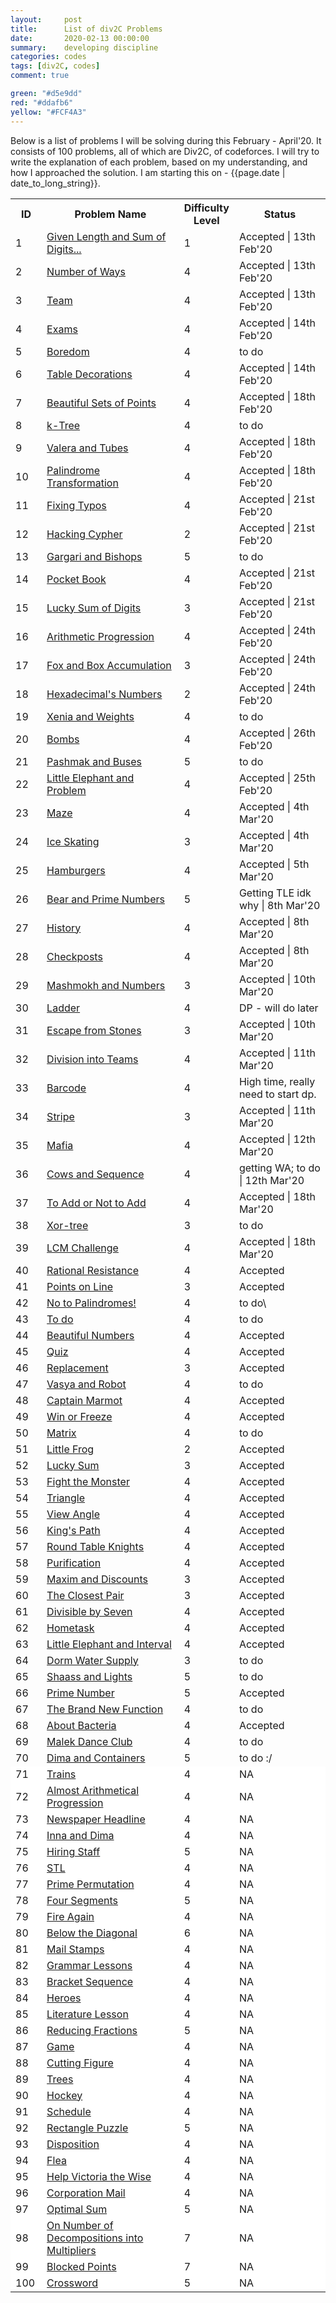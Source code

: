 ```yaml
---
layout:     post
title:      List of div2C Problems
date:       2020-02-13 00:00:00
summary:    developing discipline
categories: codes
tags: [div2C, codes]
comment: true

green: "#d5e9dd"
red: "#ddafb6"
yellow: "#FCF4A3"
---
```


Below is a list of problems I will be solving during this February - April'20. It consists of 100 problems, all of which are Div2C, of codeforces. I will try to write the explanation of each problem, based on my understanding, and how I approached the solution. I am starting this on - {{page.date | date_to_long_string}}. 


<table>
	<tr>
		<th style="width:10%;">ID</th>
		<th style="width:45%;">Problem Name</th>
		<th style="width:15%; ">Difficulty Level</th>
		<th style="width:30%;">Status</th>
	</tr>
	<tr style="background-color: {{page.green}};">
		<td>1</td>
		<td><a href="http://codeforces.com/problemset/problem/489/C" target="_blank">Given Length and Sum of Digits...</a></td>
		<td>1</td>
		<td>Accepted | 13th Feb'20</td>
	</tr>
	<tr style="background-color: {{page.green}};">
		<td>2</td>
		<td><a href="http://codeforces.com/problemset/problem/466/C" target="_blank">Number of Ways</a></td>
		<td>4</td>
		<td>Accepted | 13th Feb'20</td>
	</tr>
	<tr style="background-color: {{page.green}};">
		<td>3</td>
		<td><a href="http://codeforces.com/problemset/problem/401/C" target="_blank">Team</a></td>
		<td>4</td>
		<td>Accepted | 13th Feb'20</td>
	</tr>
	<tr style="background-color: {{page.green}};">
		<td>4</td>
		<td><a href="http://codeforces.com/problemset/problem/479/C" target="_blank">Exams</a></td>
		<td>4</td>
		<td>Accepted | 14th Feb'20</td>
	</tr>
	<tr style="background-color: {{page.yellow}};">
		<td>5</td>
		<td><a href="http://codeforces.com/problemset/problem/455/A" target="_blank">Boredom</a></td>
		<td>4</td>
		<td> to do </td>
	</tr>
	<tr style="background-color: {{page.green}};">
		<td>6</td>
		<td><a href="http://codeforces.com/problemset/problem/478/C" target="_blank">Table Decorations</a></td>
		<td>4</td>
		<td>Accepted | 14th Feb'20</td>
	</tr>
	<tr style="background-color: {{page.green}};">
		<td>7</td>
		<td><a href="http://codeforces.com/problemset/problem/268/C" target="_blank">Beautiful Sets of Points</a></td>
		<td>4</td>
		<td>Accepted | 18th Feb'20</td>
	</tr>
	<tr style="background-color: {{page.yellow}};">
		<td>8</td>
		<td><a href="http://codeforces.com/problemset/problem/431/C" target="_blank">k-Tree</a></td>
		<td>4</td>
		<td>to do</td>
	</tr>
	<tr style="background-color: {{page.green}};">
		<td>9</td>
		<td><a href="http://codeforces.com/problemset/problem/441/C" target="_blank">Valera and Tubes </a></td>
		<td>4</td>
		<td>Accepted | 18th Feb'20</td>
	</tr>
	<tr style="background-color: {{page.green}};">
		<td>10</td>
		<td><a href="http://codeforces.com/problemset/problem/486/C" target="_blank">Palindrome Transformation</a></td>
		<td>4</td>
		<td>Accepted | 18th Feb'20</td>
	</tr>
	<tr style="background-color: {{page.green}};">
		<td>11</td>
		<td><a href="http://codeforces.com/problemset/problem/363/C" target="_blank">Fixing Typos</a></td>
		<td>4</td>
		<td>Accepted | 21st Feb'20</td>
	</tr>
	<tr style="background-color: {{page.green}};">
		<td>12</td>
		<td><a href="http://codeforces.com/problemset/problem/490/C" target="_blank">Hacking Cypher</a></td>
		<td>2</td>
		<td>Accepted | 21st Feb'20</td>
	</tr>
	<tr style="background-color: {{page.yellow}};">
		<td>13</td>
		<td><a href="http://codeforces.com/problemset/problem/463/C" target="_blank">Gargari and Bishops</a></td>
		<td>5</td>
		<td>to do</td>
	</tr>
	<tr style="background-color: {{page.green}};">
		<td>14</td>
		<td><a href="http://codeforces.com/problemset/problem/152/C" target="_blank">Pocket Book</a></td>
		<td>4</td>
		<td>Accepted | 21st Feb'20</td>
	</tr>
	<tr style="background-color: {{page.green}};">
		<td>15</td>
		<td><a href="http://codeforces.com/problemset/problem/109/A" target="_blank">Lucky Sum of Digits</a></td>
		<td>3</td>
		<td>Accepted | 21st Feb'20</td>
	</tr>
	<tr style="background-color: {{page.green}};">
		<td>16</td>
		<td><a href="http://codeforces.com/problemset/problem/382/C" target="_blank">Arithmetic Progression</a></td>
		<td>4</td>
		<td>Accepted | 24th Feb'20</td>
	</tr>
	<tr style="background-color: {{page.green}};">
		<td>17</td>
		<td><a href="http://codeforces.com/problemset/problem/388/A" target="_blank">Fox and Box Accumulation</a></td>
		<td>3</td>
		<td>Accepted | 24th Feb'20</td>
	</tr>
	<tr style="background-color: {{page.green}};">
		<td>18</td>
		<td><a href="http://codeforces.com/problemset/problem/9/C" target="_blank">Hexadecimal's Numbers</a></td>
		<td>2</td>
		<td>Accepted | 24th Feb'20</td>
	</tr>
	<tr style="background-color: {{page.yellow}};">
		<td>19</td>
		<td><a href="http://codeforces.com/problemset/problem/339/C" target="_blank">Xenia and Weights</a></td>
		<td>4</td>
		<td>to do</td>
	</tr>
	<tr style="background-color: {{page.green}};">
		<td>20</td>
		<td><a href="http://codeforces.com/problemset/problem/350/C" target="_blank">Bombs</a></td>
		<td>4</td>
		<td>Accepted | 26th Feb'20</td>
	</tr>
	<tr style="background-color: {{page.yellow}};">
		<td>21</td>
		<td><a href="http://codeforces.com/problemset/problem/459/C" target="_blank">Pashmak and Buses</a></td>
		<td>5</td>
		<td>to do</td>
	</tr>
	<tr style="background-color: {{page.green}};">
		<td>22</td>
		<td><a href="http://codeforces.com/problemset/problem/220/A" target="_blank">Little Elephant and Problem</a></td>
		<td>4</td>
		<td>Accepted | 25th Feb'20</td>
	</tr>
	<tr style="background-color: {{page.green}};">
		<td>23</td>
		<td><a href="http://codeforces.com/problemset/problem/377/A" target="_blank">Maze</a></td>
		<td>4</td>
		<td>Accepted | 4th Mar'20</td>
	</tr>
	<tr style="background-color: {{page.green}};">
		<td>24</td>
		<td><a href="http://codeforces.com/problemset/problem/217/A" target="_blank">Ice Skating</a></td>
		<td>3</td>
		<td>Accepted | 4th Mar'20</td>
	</tr>
	<tr style="background-color: {{page.green}};">
		<td>25</td>
		<td><a href="http://codeforces.com/problemset/problem/371/C" target="_blank">Hamburgers</a></td>
		<td>4</td>
		<td>Accepted | 5th Mar'20</td>
	</tr>
	<tr style="background-color: {{page.yellow}};">
		<td>26</td>
		<td><a href="http://codeforces.com/problemset/problem/385/C" target="_blank">Bear and Prime Numbers</a></td>
		<td>5</td>
		<td>Getting TLE idk why | 8th Mar'20</td>
	</tr>
	<tr style="background-color: {{page.green}};">
		<td>27</td>
		<td><a href="http://codeforces.com/problemset/problem/137/C" target="_blank">History</a></td>
		<td>4</td>
		<td>Accepted | 8th Mar'20</td>
	</tr>
	<tr style="background-color: {{page.green}};">
		<td>28</td>
		<td><a href="http://codeforces.com/problemset/problem/427/C" target="_blank">Checkposts</a></td>
		<td>4</td>
		<td>Accepted | 8th Mar'20</td>
	</tr>
	<tr style="background-color: {{page.green}};">
		<td>29</td>
		<td><a href="http://codeforces.com/problemset/problem/414/A" target="_blank">Mashmokh and Numbers</a></td>
		<td>3</td>
		<td>Accepted | 10th Mar'20</td>
	</tr>
	<tr style="background-color: {{page.yellow}};">
		<td>30</td>
		<td><a href="http://codeforces.com/problemset/problem/279/C" target="_blank">Ladder</a></td>
		<td>4</td>
		<td>DP - will do later</td>
	</tr>
	<tr style="background-color: {{page.green}};">
		<td>31</td>
		<td><a href="http://codeforces.com/problemset/problem/264/A" target="_blank">Escape from Stones</a></td>
		<td>3</td>
		<td>Accepted | 10th Mar'20</td>
	</tr>
	<tr style="background-color: {{page.green}};">
		<td>32</td>
		<td><a href="http://codeforces.com/problemset/problem/149/C" target="_blank">Division into Teams</a></td>
		<td>4</td>
		<td>Accepted | 11th Mar'20</td>
	</tr>
	<tr style="background-color: {{page.yellow}};">
		<td>33</td>
		<td><a href="http://codeforces.com/problemset/problem/225/C" target="_blank">Barcode</a></td>
		<td>4</td>
		<td>High time, really need to start dp.</td>
	</tr>
	<tr style="background-color: {{page.green}};">
		<td>34</td>
		<td><a href="http://codeforces.com/problemset/problem/18/C" target="_blank">Stripe</a></td>
		<td>3</td>
		<td>Accepted | 11th Mar'20</td>
	</tr>
	<tr style="background-color: {{page.green}};">
		<td>35</td>
		<td><a href="http://codeforces.com/problemset/problem/348/A" target="_blank">Mafia</a></td>
		<td>4</td>
		<td>Accepted | 12th Mar'20</td>
	</tr>
	<tr style="background-color: {{page.yellow}};">
		<td>36</td>
		<td><a href="http://codeforces.com/problemset/problem/283/A" target="_blank">Cows and Sequence</a></td>
		<td>4</td>
		<td> getting WA; to do | 12th Mar'20</td>
	</tr>
	<tr style="background-color: {{page.green}};">
		<td>37</td>
		<td><a href="http://codeforces.com/problemset/problem/231/C" target="_blank">To Add or Not to Add</a></td>
		<td>4</td>
		<td>Accepted | 18th Mar'20</td>
	</tr>
	<tr style="background-color: {{page.yellow}};">
		<td>38</td>
		<td><a href="http://codeforces.com/problemset/problem/429/A" target="_blank">Xor-tree</a></td>
		<td>3</td>
		<td>to do</td>
	</tr>
	<tr style="background-color: {{page.green}};">
		<td>39</td>
		<td><a href="http://codeforces.com/problemset/problem/235/A" target="_blank">LCM Challenge</a></td>
		<td>4</td>
		<td>Accepted | 18th Mar'20</td>
	</tr>
	<tr style="background-color: {{page.green}};">
		<td>40</td>
		<td><a href="http://codeforces.com/problemset/problem/343/A" target="_blank">Rational Resistance</a></td>
		<td>4</td>
		<td>Accepted</td>
	</tr>
	<tr style="background-color: {{page.green}};">
		<td>41</td>
		<td><a href="http://codeforces.com/problemset/problem/251/A" target="_blank">Points on Line</a></td>
		<td>3</td>
		<td>Accepted</td>
	</tr>
	<tr style="background-color: {{page.yellow}};">
		<td>42</td>
		<td><a href="http://codeforces.com/problemset/problem/464/A" target="_blank">No to Palindromes!</a></td>
		<td>4</td>
		<td>to do\</td>
	</tr>
	<tr style="background-color: {{page.yellow}};">
		<td>43</td>
		<td><a href="http://codeforces.com/problemset/problem/424/C" target="_blank">To do</a></td>
		<td>4</td>
		<td>to do</td>
	</tr>
	<tr style="background-color: {{page.green}};">
		<td>44</td>
		<td><a href="http://codeforces.com/problemset/problem/300/C" target="_blank">Beautiful Numbers</a></td>
		<td>4</td>
		<td>Accepted</td>
	</tr>
	<tr style="background-color: {{page.green}};">
		<td>45</td>
		<td><a href="http://codeforces.com/problemset/problem/337/C" target="_blank">Quiz</a></td>
		<td>4</td>
		<td>Accepted</td>
	</tr>
	<tr style="background-color: {{page.green}};">
		<td>46</td>
		<td><a href="http://codeforces.com/problemset/problem/135/A" target="_blank">Replacement</a></td>
		<td>3</td>
		<td>Accepted</td>
	</tr>
	<tr style="background-color: {{page.yellow}};">
		<td>47</td>
		<td><a href="http://codeforces.com/problemset/problem/354/A" target="_blank">Vasya and Robot</a></td>
		<td>4</td>
		<td>to do</td>
	</tr>
	<tr style="background-color: {{page.green}};">
		<td>48</td>
		<td><a href="http://codeforces.com/problemset/problem/474/C" target="_blank">Captain Marmot</a></td>
		<td>4</td>
		<td>Accepted</td>
	</tr>
	<tr style="background-color: {{page.green}};">
		<td>49</td>
		<td><a href="http://codeforces.com/problemset/problem/150/A" target="_blank">Win or Freeze</a></td>
		<td>4</td>
		<td>Accepted</td>
	</tr>
	<tr style="background-color: {{page.yellow}};">
		<td>50</td>
		<td><a href="http://codeforces.com/problemset/problem/364/A" target="_blank">Matrix</a></td>
		<td>4</td>
		<td>to do</td>
	</tr>
	<tr style="background-color: {{page.green}};">
		<td>51</td>
		<td><a href="http://codeforces.com/problemset/problem/53/C" target="_blank">Little Frog</a></td>
		<td>2</td>
		<td>Accepted</td>
	</tr>
	<tr style="background-color: {{page.green}};">
		<td>52</td>
		<td><a href="http://codeforces.com/problemset/problem/121/A" target="_blank">Lucky Sum</a></td>
		<td>3</td>
		<td>Accepted</td>
	</tr>
	<tr style="background-color: {{page.green}};">
		<td>53</td>
		<td><a href="http://codeforces.com/problemset/problem/487/A" target="_blank">Fight the Monster</a></td>
		<td>4</td>
		<td>Accepted</td>
	</tr>
	<tr style="background-color: {{page.green}};">
		<td>54</td>
		<td><a href="http://codeforces.com/problemset/problem/407/A" target="_blank">Triangle</a></td>
		<td>4</td>
		<td>Accepted</td>
	</tr>
	<tr style="background-color: {{page.green}};">
		<td>55</td>
		<td><a href="http://codeforces.com/problemset/problem/257/C" target="_blank">View Angle</a></td>
		<td>4</td>
		<td>Accepted</td>
	</tr>
	<tr style="background-color: {{page.green}};">
		<td>56</td>
		<td><a href="http://codeforces.com/problemset/problem/242/C" target="_blank">King's Path</a></td>
		<td>4</td>
		<td>Accepted</td>
	</tr>
	<tr style="background-color: {{page.green}};">
		<td>57</td>
		<td><a href="http://codeforces.com/problemset/problem/71/C" target="_blank">Round Table Knights</a></td>
		<td>4</td>
		<td>Accepted</td>
	</tr>
	<tr style="background-color: {{page.green}};">
		<td>58</td>
		<td><a href="http://codeforces.com/problemset/problem/329/A" target="_blank">Purification</a></td>
		<td>4</td>
		<td>Accepted</td>
	</tr>
	<tr style="background-color: {{page.green}};">
		<td>59</td>
		<td><a href="http://codeforces.com/problemset/problem/261/A" target="_blank">Maxim and Discounts</a></td>
		<td>3</td>
		<td>Accepted</td>
	</tr>
	<tr style="background-color: {{page.green}};">
		<td>60</td>
		<td><a href="http://codeforces.com/problemset/problem/311/A" target="_blank">The Closest Pair</a></td>
		<td>3</td>
		<td>Accepted</td>
	</tr>
	<tr style="background-color: {{page.green}};">
		<td>61</td>
		<td><a href="http://codeforces.com/problemset/problem/375/A" target="_blank">Divisible by Seven</a></td>
		<td>4</td>
		<td>Accepted</td>
	</tr>
	<tr style="background-color: {{page.green}};">
		<td>62</td>
		<td><a href="http://codeforces.com/problemset/problem/154/A" target="_blank">Hometask</a></td>
		<td>4</td>
		<td>Accepted</td>
	</tr>
	<tr style="background-color: {{page.green}};">
		<td>63</td>
		<td><a href="http://codeforces.com/problemset/problem/204/A" target="_blank">Little Elephant and Interval</a></td>
		<td>4</td>
		<td>Accepted</td>
	</tr>
	<tr style="background-color: {{page.yellow}};">
		<td>64</td>
		<td><a href="http://codeforces.com/problemset/problem/107/A" target="_blank">Dorm Water Supply</a></td>
		<td>3</td>
		<td>to do</td>
	</tr>
	<tr style="background-color: {{page.yellow}};">
		<td>65</td>
		<td><a href="http://codeforces.com/problemset/problem/294/C" target="_blank">Shaass and Lights</a></td>
		<td>5</td>
		<td>to do</td>
	</tr>
	<tr style="background-color: {{page.green}};">
		<td>66</td>
		<td><a href="http://codeforces.com/problemset/problem/359/C" target="_blank">Prime Number</a></td>
		<td>5</td>
		<td>Accepted</td>
	</tr>
	<tr style="background-color: {{page.yellow}};">
		<td>67</td>
		<td><a href="http://codeforces.com/problemset/problem/243/A" target="_blank">The Brand New Function</a></td>
		<td>4</td>
		<td>to do</td>
	</tr>
	<tr style="background-color: {{page.green}};">
		<td>68</td>
		<td><a href="http://codeforces.com/problemset/problem/198/A" target="_blank">About Bacteria</a></td>
		<td>4</td>
		<td>Accepted</td>
	</tr>
	<tr style="background-color: {{page.yellow}};">
		<td>69</td>
		<td><a href="http://codeforces.com/problemset/problem/319/A" target="_blank">Malek Dance Club</a></td>
		<td>4</td>
		<td>to do</td>
	</tr>
	<tr style="background-color: {{page.yellow}};">
		<td>70</td>
		<td><a href="http://codeforces.com/problemset/problem/358/C" target="_blank">Dima and Containers</a></td>
		<td>5</td>
		<td>to do :/</td>
	</tr>
	<tr style="background-color: white;">
		<td>71</td>
		<td><a href="http://codeforces.com/problemset/problem/87/A" target="_blank">Trains</a></td>
		<td>4</td>
		<td>NA</td>
	</tr>
	<tr style="background-color: white;">
		<td>72</td>
		<td><a href="http://codeforces.com/problemset/problem/255/C" target="_blank">Almost Arithmetical Progression</a></td>
		<td>4</td>
		<td>NA</td>
	</tr>
	<tr style="background-color: white;">
		<td>73</td>
		<td><a href="http://codeforces.com/problemset/problem/91/A" target="_blank">Newspaper Headline</a></td>
		<td>4</td>
		<td>NA</td>
	</tr>
	<tr style="background-color: white;">
		<td>74</td>
		<td><a href="http://codeforces.com/problemset/problem/374/C" target="_blank">Inna and Dima</a></td>
		<td>4</td>
		<td>NA</td>
	</tr>
	<tr style="background-color: white;">
		<td>75</td>
		<td><a href="http://codeforces.com/problemset/problem/216/C" target="_blank">Hiring Staff</a></td>
		<td>5</td>
		<td>NA</td>
	</tr>
	<tr style="background-color: white;">
		<td>76</td>
		<td><a href="http://codeforces.com/problemset/problem/190/C" target="_blank">STL</a></td>
		<td>4</td>
		<td>NA</td>
	</tr>
	<tr style="background-color: white;">
		<td>77</td>
		<td><a href="http://codeforces.com/problemset/problem/123/A" target="_blank">Prime Permutation</a></td>
		<td>4</td>
		<td>NA</td>
	</tr>
	<tr style="background-color: white;">
		<td>78</td>
		<td><a href="http://codeforces.com/problemset/problem/14/C" target="_blank">Four Segments</a></td>
		<td>5</td>
		<td>NA</td>
	</tr>
	<tr style="background-color: white;">
		<td>79</td>
		<td><a href="http://codeforces.com/problemset/problem/35/C" target="_blank">Fire Again</a></td>
		<td>4</td>
		<td>NA</td>
	</tr>
	<tr style="background-color: white;">
		<td>80</td>
		<td><a href="http://codeforces.com/problemset/problem/266/C" target="_blank">Below the Diagonal</a></td>
		<td>6</td>
		<td>NA</td>
	</tr>
	<tr style="background-color: white;">
		<td>81</td>
		<td><a href="http://codeforces.com/problemset/problem/29/C" target="_blank">Mail Stamps</a></td>
		<td>4</td>
		<td>NA</td>
	</tr>
	<tr style="background-color: white;">
		<td>82</td>
		<td><a href="http://codeforces.com/problemset/problem/113/A" target="_blank">Grammar Lessons</a></td>
		<td>4</td>
		<td>NA</td>
	</tr>
	<tr style="background-color: white;">
		<td>83</td>
		<td><a href="http://codeforces.com/problemset/problem/223/A" target="_blank">Bracket Sequence</a></td>
		<td>4</td>
		<td>NA</td>
	</tr>
	<tr style="background-color: white;">
		<td>84</td>
		<td><a href="http://codeforces.com/problemset/problem/77/A" target="_blank">Heroes</a></td>
		<td>4</td>
		<td>NA</td>
	</tr>
	<tr style="background-color: white;">
		<td>85</td>
		<td><a href="http://codeforces.com/problemset/problem/138/A" target="_blank">Literature Lesson</a></td>
		<td>4</td>
		<td>NA</td>
	</tr>
	<tr style="background-color: white;">
		<td>86</td>
		<td><a href="http://codeforces.com/problemset/problem/222/C" target="_blank">Reducing Fractions</a></td>
		<td>5</td>
		<td>NA</td>
	</tr>
	<tr style="background-color: white;">
		<td>87</td>
		<td><a href="http://codeforces.com/problemset/problem/213/A" target="_blank">Game</a></td>
		<td>4</td>
		<td>NA</td>
	</tr>
	<tr style="background-color: white;">
		<td>88</td>
		<td><a href="http://codeforces.com/problemset/problem/193/A" target="_blank">Cutting Figure</a></td>
		<td>4</td>
		<td>NA</td>
	</tr>
	<tr style="background-color: white;">
		<td>89</td>
		<td><a href="http://codeforces.com/problemset/problem/58/C" target="_blank">Trees</a></td>
		<td>4</td>
		<td>NA</td>
	</tr>
	<tr style="background-color: white;">
		<td>90</td>
		<td><a href="http://codeforces.com/problemset/problem/95/A" target="_blank">Hockey</a></td>
		<td>4</td>
		<td>NA</td>
	</tr>
	<tr style="background-color: white;">
		<td>91</td>
		<td><a href="http://codeforces.com/problemset/problem/31/C" target="_blank">Schedule</a></td>
		<td>4</td>
		<td>NA</td>
	</tr>
	<tr style="background-color: white;">
		<td>92</td>
		<td><a href="http://codeforces.com/problemset/problem/280/A" target="_blank">Rectangle Puzzle</a></td>
		<td>5</td>
		<td>NA</td>
	</tr>
	<tr style="background-color: white;">
		<td>93</td>
		<td><a href="http://codeforces.com/problemset/problem/49/C" target="_blank">Disposition</a></td>
		<td>4</td>
		<td>NA</td>
	</tr>
	<tr style="background-color: white;">
		<td>94</td>
		<td><a href="http://codeforces.com/problemset/problem/32/C" target="_blank">Flea</a></td>
		<td>4</td>
		<td>NA</td>
	</tr>
	<tr style="background-color: white;">
		<td>95</td>
		<td><a href="http://codeforces.com/problemset/problem/98/A" target="_blank">Help Victoria the Wise</a></td>
		<td>4</td>
		<td>NA</td>
	</tr>
	<tr style="background-color: white;">
		<td>96</td>
		<td><a href="http://codeforces.com/problemset/problem/56/C" target="_blank">Corporation Mail</a></td>
		<td>4</td>
		<td>NA</td>
	</tr>
	<tr style="background-color: white;">
		<td>97</td>
		<td><a href="http://codeforces.com/problemset/problem/182/C" target="_blank">Optimal Sum</a></td>
		<td>5</td>
		<td>NA</td>
	</tr>
	<tr style="background-color: white;">
		<td>98</td>
		<td><a href="http://codeforces.com/problemset/problem/396/A" target="_blank">On Number of Decompositions into Multipliers</a></td>
		<td>7</td>
		<td>NA</td>
	</tr>
	<tr style="background-color: white;">
		<td>99</td>
		<td><a href="http://codeforces.com/problemset/problem/392/A" target="_blank">Blocked Points</a></td>
		<td>7</td>
		<td>NA</td>
	</tr>
	<tr style="background-color: white;">
		<td>100</td>
		<td><a href="http://codeforces.com/problemset/problem/47/C" target="_blank">Crossword</a></td>
		<td>5</td>
		<td>NA</td>
	</tr>
</table>
